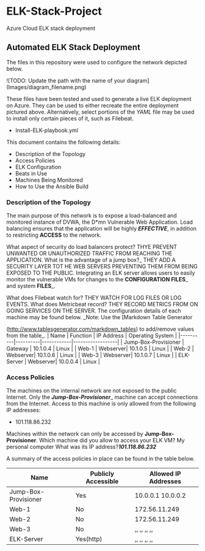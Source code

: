 # ELK-Stack-Project
Azure Cloud ELK stack deployment

## Automated ELK Stack Deployment
The files in this repository were used to configure the network depicted 
below.

![TODO: Update the path with the name of your diagram]
(Images/diagram_filename.png)

These files have been tested and used to generate a live ELK deployment on
Azure. They can be used to either recreate the entire deployment pictured 
above. Alternatively, select portions of the *_YAML_* file may be used to
install only certain pieces of it, such as Filebeat.

 - Install-ELK-playbook.yml

This document contains the following details:
- Description of the Topology
- Access Policies
- ELK Configuration
 - Beats in Use
 - Machines Being Monitored
- How to Use the Ansible Build

### Description of the Topology
The main purpose of this network is to expose a load-balanced and 
monitored instance of DVWA, the D*mn Vulnerable Web Application.
Load balancing ensures that the application will be highly ___EFFECTIVE___, 
in addition to restricting __ACCESS__ to the network.

What aspect of security do load balancers protect? THYE PREVENT UNWANTED OR UNAUTHORIZED TRAFFIC FROM REACHING THE APPLICATION.
What is the advantage of a jump box?_ THEY ADD A SECURITY LAYER TOT HE WEB SERVERS PREVENTING THEM FROM BEING EXPOSED TO THE PUBLIC.
Integrating an ELK server allows users to easily monitor the vulnerable 
VMs for changes to the __CONFIGURATION FILES___ and system __FILES___.

What does Filebeat watch for? THEY WATCH FOR LOG FILES OR LOG EVENTS.
What does Metricbeat record? THEY RECORD METRICS FROM ON GOING SERVICES ON THE SERVER.
The configuration details of each machine may be found below.
_Note: Use the [Markdown Table Generator

(http://www.tablesgenerator.com/markdown_tables) to add/remove values from
the table_.
| Name | Function | IP Address | Operating System |
|----------|----------|------------|------------------|
| Jump-Box-Provisioner | Gateway | 10.1.0.4 | Linux |
| Web-1 | Webserver| 10.1.0.5 | Linux |
| Web-2 | Webserver| 10.1.0.6 | Linux |
| Web-3 | Webserver| 10.1.0.7 | Linux |
| ELK-Server | Webserver| 10.0.0.4 | Linux |

### Access Policies
The machines on the internal network are not exposed to the public 
Internet. 
Only the ___Jump-Box-Provisioner____ machine can accept connections from the
Internet. Access to this machine is only allowed from the following IP 
addresses:
- 101.118.86.232

Machines within the network can only be accessed by __Jump-Box-Provisioner__.
Which machine did you allow to access your ELK VM? My personal 
computer
What was its IP address?___101.118.86.232___

A summary of the access policies in place can be found in the table below.

| Name | Publicly Accessible | Allowed IP Addresses |
|----------|---------------------|----------------------|
| Jump-Box-Provisioner | Yes | 10.0.0.1 10.0.0.2 |
| Web-1 | No | 172.56.11.249 | 
| Web-2 | No | 172.56.11.249 | 
| Web-3 | No | ,, ,, ,, ,, | 
| ELK-Server | Yes(http) | ,, ,, ,, ,, | 
